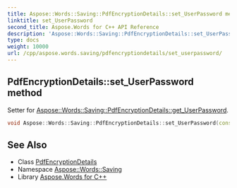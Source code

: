 ```yaml
---
title: Aspose::Words::Saving::PdfEncryptionDetails::set_UserPassword method
linktitle: set_UserPassword
second_title: Aspose.Words for C++ API Reference
description: 'Aspose::Words::Saving::PdfEncryptionDetails::set_UserPassword method. Setter for Aspose::Words::Saving::PdfEncryptionDetails::get_UserPassword in C++.'
type: docs
weight: 10000
url: /cpp/aspose.words.saving/pdfencryptiondetails/set_userpassword/
---
```

## PdfEncryptionDetails::set_UserPassword method


Setter for [Aspose::Words::Saving::PdfEncryptionDetails::get_UserPassword](../get_userpassword/).

```cpp
void Aspose::Words::Saving::PdfEncryptionDetails::set_UserPassword(const System::String &value)
```

## See Also

* Class [PdfEncryptionDetails](../)
* Namespace [Aspose::Words::Saving](../../)
* Library [Aspose.Words for C++](../../../)

